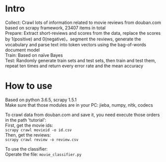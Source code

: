 # Intro

Collect: Crawl lots of information related to movie reviews from douban.com based on scrapy framework, 23407 items in total  
Prepare: Extract short-reviews and scores from the data, replace the scores by 1(positive) and 0(negative)，segment the reviews, generate the vocabulary and parse text into token vectors using the bag-of-words document model  
Train: Based on naïve Bayes  
Test: Randomly generate train sets and test sets, then train and test them, repeat ten times and return every error rate and the mean accuracy 

# How to use

Based on python 3.6.5, scrapy 1.5.1  
Make sure that those modules are in your PC: jieba, numpy, nltk, codecs  

To crawl data from douban.com and save it, you need execute those orders in the path 'tutorial':  
First, get the movie ids:  
`scrapy crawl movieid -o id.csv`  
Then, get the reviews:  
`scrapy crawl review -o review.csv`  

To use the classifier:  
Operate the file: `movie_classifier.py`  
